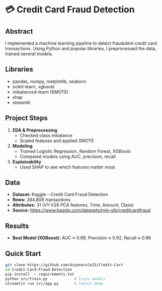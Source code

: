 # 💳 Credit Card Fraud Detection

## Abstract
I implemented a machine learning pipeline to detect fraudulent credit card transactions. Using Python and popular libraries, I preprocessed the data, trained several models.

## Libraries
- pandas, numpy, matplotlib, seaborn  
- scikit-learn, xgboost  
- imbalanced-learn (SMOTE)  
- shap  
- streamlit  

## Project Steps
1. **EDA & Preprocessing**  
   - Checked class imbalance  
   - Scaled features and applied SMOTE  
2. **Modeling**  
   - Trained Logistic Regression, Random Forest, XGBoost  
   - Compared models using AUC, precision, recall  
3. **Explainability**  
   - Used SHAP to see which features matter most  

## Data
- **Dataset:** Kaggle – Credit Card Fraud Detection  
- **Rows:** 284,808 transactions  
- **Attributes:** 31 (V1–V28 PCA features, Time, Amount, Class)  
- **Source:** https://www.kaggle.com/datasets/mlg-ulb/creditcardfraud

## Results
- **Best Model (XGBoost):** AUC ≈ 0.99, Precision ≈ 0.92, Recall ≈ 0.96

## Quick Start
```bash
git clone https://github.com/diyanarula15/Credit-Cart
cd Credit-Card-Fraud-Detection
pip install -r requirements.txt
python src/train.py            # train models
streamlit run src/app.py       # launch demo
